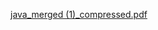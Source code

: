 [java_merged (1)_compressed.pdf](https://github.com/SiriSathish600/OOJ/files/14388706/java_merged.1._compressed.pdf)
